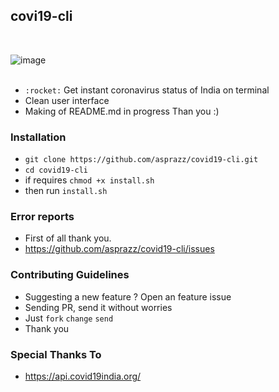 ## covi19-cli
<br/>

![image](https://github.com/asprazz/covid19-cli/blob/master/screenshots/screenshot1.png)
<br/>
<br/>
- `:rocket:` Get instant coronavirus status of India on terminal
- Clean user interface
- Making of README.md in progress Than you :)

### Installation
- `git clone https://github.com/asprazz/covid19-cli.git`
- `cd covid19-cli`
- if requires `chmod +x install.sh`
- then run `install.sh`

### Error reports
- First of all thank you.
- https://github.com/asprazz/covid19-cli/issues

### Contributing Guidelines
- Suggesting a new feature ? Open an feature issue
- Sending PR, send it without worries
- Just `fork` `change` `send`
- Thank you

### Special Thanks To
- https://api.covid19india.org/
